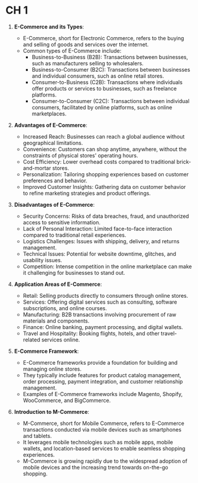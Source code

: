 # CH 1
1. **E-Commerce and its Types**:
   - E-Commerce, short for Electronic Commerce, refers to the buying and selling of goods and services over the internet.
   - Common types of E-Commerce include:
     - Business-to-Business (B2B): Transactions between businesses, such as manufacturers selling to wholesalers.
     - Business-to-Consumer (B2C): Transactions between businesses and individual consumers, such as online retail stores.
     - Consumer-to-Business (C2B): Transactions where individuals offer products or services to businesses, such as freelance platforms.
     - Consumer-to-Consumer (C2C): Transactions between individual consumers, facilitated by online platforms, such as online marketplaces.

2. **Advantages of E-Commerce**:
   - Increased Reach: Businesses can reach a global audience without geographical limitations.
   - Convenience: Customers can shop anytime, anywhere, without the constraints of physical stores' operating hours.
   - Cost Efficiency: Lower overhead costs compared to traditional brick-and-mortar stores.
   - Personalization: Tailoring shopping experiences based on customer preferences and behavior.
   - Improved Customer Insights: Gathering data on customer behavior to refine marketing strategies and product offerings.

3. **Disadvantages of E-Commerce**:
   - Security Concerns: Risks of data breaches, fraud, and unauthorized access to sensitive information.
   - Lack of Personal Interaction: Limited face-to-face interaction compared to traditional retail experiences.
   - Logistics Challenges: Issues with shipping, delivery, and returns management.
   - Technical Issues: Potential for website downtime, glitches, and usability issues.
   - Competition: Intense competition in the online marketplace can make it challenging for businesses to stand out.

4. **Application Areas of E-Commerce**:
   - Retail: Selling products directly to consumers through online stores.
   - Services: Offering digital services such as consulting, software subscriptions, and online courses.
   - Manufacturing: B2B transactions involving procurement of raw materials and components.
   - Finance: Online banking, payment processing, and digital wallets.
   - Travel and Hospitality: Booking flights, hotels, and other travel-related services online.

5. **E-Commerce Framework**:
   - E-Commerce frameworks provide a foundation for building and managing online stores.
   - They typically include features for product catalog management, order processing, payment integration, and customer relationship management.
   - Examples of E-Commerce frameworks include Magento, Shopify, WooCommerce, and BigCommerce.

6. **Introduction to M-Commerce**:
   - M-Commerce, short for Mobile Commerce, refers to E-Commerce transactions conducted via mobile devices such as smartphones and tablets.
   - It leverages mobile technologies such as mobile apps, mobile wallets, and location-based services to enable seamless shopping experiences.
   - M-Commerce is growing rapidly due to the widespread adoption of mobile devices and the increasing trend towards on-the-go shopping.